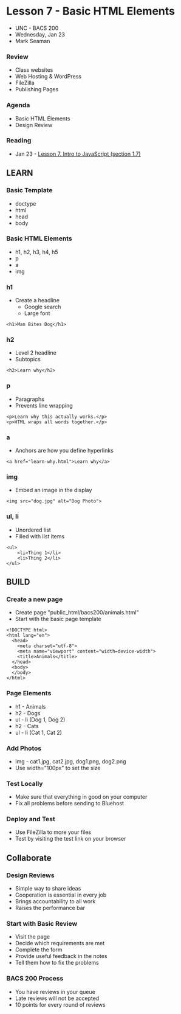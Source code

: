 # Lesson 7 - Basic HTML Elements

* UNC - BACS 200
* Wednesday, Jan 23
* Mark Seaman


### Review
* Class websites
* Web Hosting & WordPress
* FileZilla
* Publishing Pages


### Agenda
* Basic HTML Elements
* Design Review


### Reading
* Jan 23 - [Lesson 7. Intro to JavaScript (section 1.7)](https://learn.zybooks.com/zybook/UNCOBACS200SeamanSpring2019/chapter/1/section/7)



## LEARN

### Basic Template
* doctype
* html
* head
* body


### Basic HTML Elements
* h1, h2, h3, h4, h5
* p
* a
* img


### h1
* Create a headline
    * Google search
    * Large font
    
```
<h1>Man Bites Dog</h1>
```


### h2
* Level 2 headline
* Subtopics

```
<h2>Learn why</h2>
```


### p
* Paragraphs
* Prevents line wrapping

```
<p>Learn why this actually works.</p>
<p>HTML wraps all words together.</p>
```


### a
* Anchors are how you define hyperlinks

```
<a href="learn-why.html">Learn why</a>
```


### img
* Embed an image in the display

```
<img src="dog.jpg" alt="Dog Photo">
```


### ul, li
* Unordered list
* Filled with list items


```
<ul>
    <li>Thing 1</li>
    <li>Thing 2</li>
</ul>
```


## BUILD

### Create a new page
* Create page "public_html/bacs200/animals.html"
* Start with the basic page template

```
<!DOCTYPE html>
<html lang="en">
  <head>
    <meta charset="utf-8">
    <meta name="viewport" content="width=device-width">
    <title>Animals</title>
  </head>
  <body>
  </body>
</html>
```


### Page Elements
* h1 - Animals
* h2 - Dogs
* ul - li (Dog 1, Dog 2)
* h2 - Cats
* ul - li (Cat 1, Cat 2)


### Add Photos
* img - cat1.jpg, cat2.jpg, dog1.png, dog2.png
* Use width="100px" to set the size


### Test Locally
* Make sure that everything in good on your computer
* Fix all problems before sending to Bluehost


### Deploy and Test
* Use FileZilla to more your files
* Test by visiting the test link on your browser



## Collaborate

### Design Reviews
* Simple way to share ideas
* Cooperation is essential in every job
* Brings accountability to all work
* Raises the performance bar


### Start with Basic Review
* Visit the page
* Decide which requirements are met
* Complete the form
* Provide useful feedback in the notes
* Tell them how to fix the problems


### BACS 200 Process
* You have reviews in your queue
* Late reviews will not be accepted
* 10 points for every round of reviews


